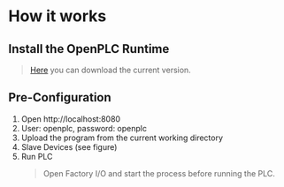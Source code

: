 # How it works

## Install the OpenPLC Runtime
> [Here](https://openplcproject.com/docs/installing-openplc-runtime-on-windows/) you can download the current version.

## Pre-Configuration
1. Open http://localhost:8080
2. User: openplc, password: openplc
3. Upload the program from the current working directory
4. Slave Devices (see figure)
5. Run PLC
   > Open Factory I/O and start the process before running the PLC.